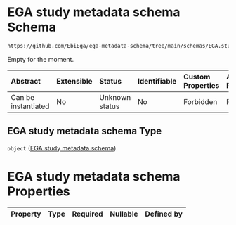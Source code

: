 # EGA study metadata schema Schema

```txt
https://github.com/EbiEga/ega-metadata-schema/tree/main/schemas/EGA.study.json
```

Empty for the moment.

| Abstract            | Extensible | Status         | Identifiable | Custom Properties | Additional Properties | Access Restrictions | Defined In                                                     |
| :------------------ | :--------- | :------------- | :----------- | :---------------- | :-------------------- | :------------------ | :------------------------------------------------------------- |
| Can be instantiated | No         | Unknown status | No           | Forbidden         | Forbidden             | none                | [EGA.study.json](../out/EGA.study.json "open original schema") |

## EGA study metadata schema Type

`object` ([EGA study metadata schema](ega-12.md))

# EGA study metadata schema Properties

| Property | Type | Required | Nullable | Defined by |
| :------- | :--- | :------- | :------- | :--------- |
